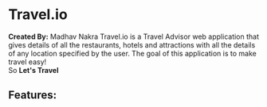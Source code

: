 # Travel.io
**Created By:** Madhav Nakra
Travel.io is a Travel Advisor web application that gives details of all the restaurants, hotels and attractions with all the details of any location specified by the user. The goal of this application is to make travel easy!<br/>
So **Let's Travel**
## Features:

